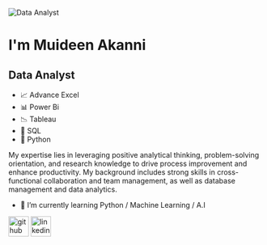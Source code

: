 ![Data Analyst](https://github.com/princeadeakanni/princeadeakanni/blob/main/My%20banner.png)

# I'm Muideen Akanni
## Data Analyst
* 📈 Advance Excel
* 📊 Power Bi
* 📉 Tableau
* 🏦 SQL
* 🐍 Python

My expertise lies in leveraging positive analytical thinking, problem-solving orientation, and research knowledge to drive process improvement and enhance productivity. My background includes strong skills in cross-functional collaboration and team management, as well as database management and data analytics.

- 🌱 I’m currently learning Python / Machine Learning / A.I 

[<img src='https://cdn.jsdelivr.net/npm/simple-icons@3.0.1/icons/github.svg' alt='github' height='40'>](https://github.com/princeadeakanni)  [<img src='https://cdn.jsdelivr.net/npm/simple-icons@3.0.1/icons/linkedin.svg' alt='linkedin' height='40'>](https://www.linkedin.com/in/https://www.linkedin.com/in/muideenadeakanni//)  
